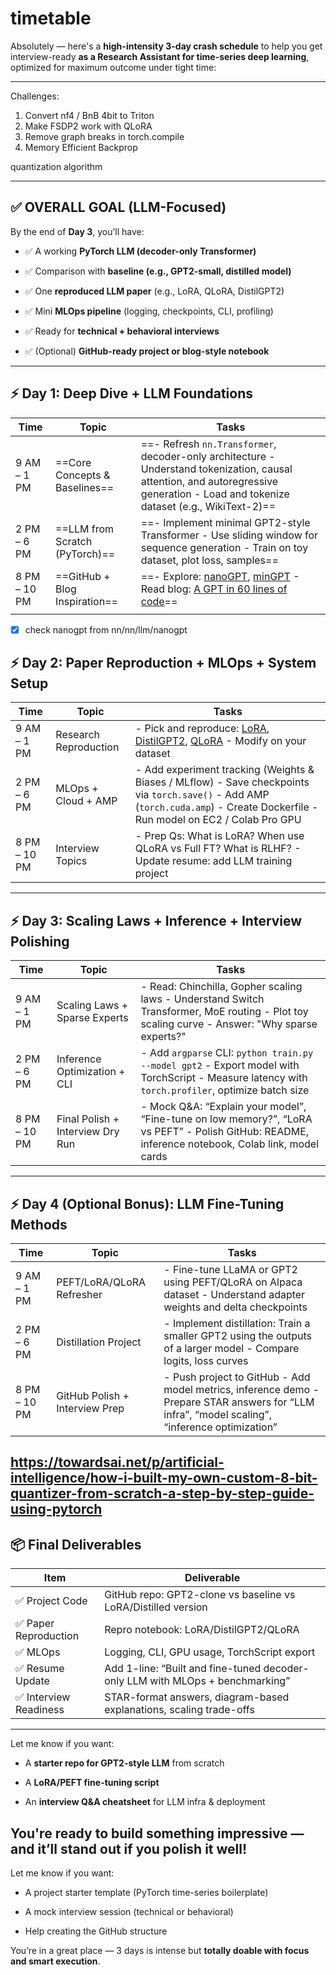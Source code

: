 # timetable
Absolutely — here's a **high-intensity 3-day crash schedule** to help you get interview-ready **as a Research Assistant for time-series deep learning**, optimized for maximum outcome under tight time:

---
Challenges:
1. Convert nf4 / BnB 4bit to Triton
2. Make FSDP2 work with QLoRA
3. Remove graph breaks in torch.compile
4. Memory Efficient Backprop

quantization algorithm

---

## ✅ OVERALL GOAL (LLM-Focused)

By the end of **Day 3**, you’ll have:

- ✅ A working **PyTorch LLM (decoder-only Transformer)**
    
- ✅ Comparison with **baseline (e.g., GPT2-small, distilled model)**
    
- ✅ One **reproduced LLM paper** (e.g., LoRA, QLoRA, DistilGPT2)
    
- ✅ Mini **MLOps pipeline** (logging, checkpoints, CLI, profiling)
    
- ✅ Ready for **technical + behavioral interviews**
    
- ✅ (Optional) **GitHub-ready project or blog-style notebook**
    

---

## ⚡️ Day 1: Deep Dive + LLM Foundations

| **Time**     | **Topic**                      | **Tasks**                                                                                                                                                                                         |
| ------------ | ------------------------------ | ------------------------------------------------------------------------------------------------------------------------------------------------------------------------------------------------- |
| 9 AM – 1 PM  | ==Core Concepts & Baselines==  | ==- Refresh `nn.Transformer`, decoder-only architecture - Understand tokenization, causal attention, and autoregressive generation - Load and tokenize dataset (e.g., WikiText-2)==               |
| 2 PM – 6 PM  | ==LLM from Scratch (PyTorch)== | ==- Implement minimal GPT2-style Transformer - Use sliding window for sequence generation - Train on toy dataset, plot loss, samples==                                                            |
| 8 PM – 10 PM | ==GitHub + Blog Inspiration==  | ==- Explore: [nanoGPT](https://github.com/karpathy/nanoGPT), [minGPT](https://github.com/karpathy/minGPT) - Read blog: [A GPT in 60 lines of code](https://jaykmody.com/blog/gpt-from-scratch/)== |
|              |                                |                                                                                                                                                                                                   |
- [x] check nanogpt from nn/nn/llm/nanogpt

## ⚡️ Day 2: Paper Reproduction + MLOps + System Setup

| **Time**     | **Topic**             | **Tasks**                                                                                                                                                                           |
| ------------ | --------------------- | ----------------------------------------------------------------------------------------------------------------------------------------------------------------------------------- |
| 9 AM – 1 PM  | Research Reproduction | - Pick and reproduce: [LoRA](https://arxiv.org/abs/2106.09685), [DistilGPT2](https://huggingface.co/distilgpt2), [QLoRA](https://arxiv.org/abs/2305.14314) - Modify on your dataset |
| 2 PM – 6 PM  | MLOps + Cloud + AMP   | - Add experiment tracking (Weights & Biases / MLflow) - Save checkpoints via `torch.save()` - Add AMP (`torch.cuda.amp`) - Create Dockerfile - Run model on EC2 / Colab Pro GPU     |
| 8 PM – 10 PM | Interview Topics      | - Prep Qs: What is LoRA? When use QLoRA vs Full FT? What is RLHF? - Update resume: add LLM training project                                                                         |

---

## ⚡️ Day 3: Scaling Laws + Inference + Interview Polishing

| **Time**     | **Topic**                        | **Tasks**                                                                                                                                         |
| ------------ | -------------------------------- | ------------------------------------------------------------------------------------------------------------------------------------------------- |
| 9 AM – 1 PM  | Scaling Laws + Sparse Experts    | - Read: Chinchilla, Gopher scaling laws - Understand Switch Transformer, MoE routing - Plot toy scaling curve - Answer: "Why sparse experts?"     |
| 2 PM – 6 PM  | Inference Optimization + CLI     | - Add `argparse` CLI: `python train.py --model gpt2` - Export model with TorchScript - Measure latency with `torch.profiler`, optimize batch size |
| 8 PM – 10 PM | Final Polish + Interview Dry Run | - Mock Q&A: “Explain your model”, “Fine-tune on low memory?”, “LoRA vs PEFT” - Polish GitHub: README, inference notebook, Colab link, model cards |

---

## ⚡️ Day 4 (Optional Bonus): LLM Fine-Tuning Methods

| **Time**     | **Topic**                      | **Tasks**                                                                                                                                      |
| ------------ | ------------------------------ | ---------------------------------------------------------------------------------------------------------------------------------------------- |
| 9 AM – 1 PM  | PEFT/LoRA/QLoRA Refresher      | - Fine-tune LLaMA or GPT2 using PEFT/QLoRA on Alpaca dataset - Understand adapter weights and delta checkpoints                                |
| 2 PM – 6 PM  | Distillation Project           | - Implement distillation: Train a smaller GPT2 using the outputs of a larger model - Compare logits, loss curves                               |
| 8 PM – 10 PM | GitHub Polish + Interview Prep | - Push project to GitHub - Add model metrics, inference demo - Prepare STAR answers for “LLM infra”, “model scaling”, “inference optimization” |
https://towardsai.net/p/artificial-intelligence/how-i-built-my-own-custom-8-bit-quantizer-from-scratch-a-step-by-step-guide-using-pytorch
---

## 📦 Final Deliverables

|Item|Deliverable|
|---|---|
|✅ Project Code|GitHub repo: GPT2-clone vs baseline vs LoRA/Distilled version|
|✅ Paper Reproduction|Repro notebook: LoRA/DistilGPT2/QLoRA|
|✅ MLOps|Logging, CLI, GPU usage, TorchScript export|
|✅ Resume Update|Add 1-line: “Built and fine-tuned decoder-only LLM with MLOps + benchmarking”|
|✅ Interview Readiness|STAR-format answers, diagram-based explanations, scaling trade-offs|

---

Let me know if you want:

- A **starter repo for GPT2-style LLM** from scratch
    
- A **LoRA/PEFT fine-tuning script**
    
- An **interview Q&A cheatsheet** for LLM infra & deployment
    

You're ready to build something impressive — and it’ll stand out if you polish it well!
---

Let me know if you want:

- A project starter template (PyTorch time-series boilerplate)
    
- A mock interview session (technical or behavioral)
    
- Help creating the GitHub structure
    

You’re in a great place — 3 days is intense but **totally doable with focus and smart execution**.




